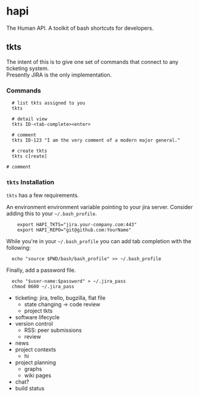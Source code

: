 # hapi

The Human API. A toolkit of bash shortcuts for developers.

## tkts

The intent of this is to give one set of commands that connect to any ticketing system.  
Presently JIRA is the only implementation.

### Commands

```
  # list tkts assigned to you
  tkts 

  # detail view
  tkts ID-<tab-complete><enter>

  # comment
  tkts ID-123 "I am the very comment of a modern major general."

  # create tkts
  tkts c[reate]

# comment
```

### `tkts` Installation

`tkts` has a few requirements.

An environment environment variable pointing to your jira server.  Consider adding this to your `~/.bash_profile`.

```
    export HAPI_TKTS="jira.your-company.com:443"
    export HAPI_REPO="git@github.com:YourName"
```

While you're in your `~/.bash_profile` you can add tab completion with the following:

```
  echo "source $PWD/bash/bash_profile" >> ~/.bash_profile
```

Finally, add a password file.

```
  echo "$user-name:$password" > ~/.jira_pass
  chmod 0600 ~/.jira_pass
```


- ticketing: jira, trello, bugzilla, flat file
  - state changing -> code review
  - project tkts
- software lifecycle
- version control
  - RSS: peer submissions
  - review
- news
- project contexts
  - hi
- project planning
  - graphs
  - wiki pages
- chat?
- build status
